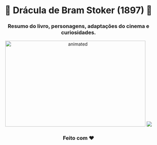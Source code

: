 <h1 align="center">🧛‍ Drácula de Bram Stoker (1897) 🧛‍</h1>
<h3 align="center">Resumo do livro, personagens, adaptações do cinema e curiosidades.</h3>
<p align="center">
  <img width="440px" height="271px" src="https://user-images.githubusercontent.com/55239200/194447413-7e2e5bac-3276-4a38-947b-1d4683c4153f.gif" alt="animated" />
  <img src="https://user-images.githubusercontent.com/55239200/194447417-1a3ed773-1f44-44ce-b21c-34ea8f29256a.gif" />
</p>
<h3 align="center">Feito com ❤️ </h3>
